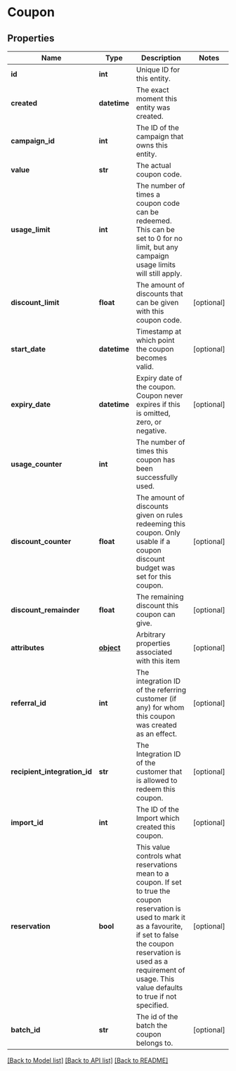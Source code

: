 # Coupon


## Properties
Name | Type | Description | Notes
------------ | ------------- | ------------- | -------------
**id** | **int** | Unique ID for this entity. | 
**created** | **datetime** | The exact moment this entity was created. | 
**campaign_id** | **int** | The ID of the campaign that owns this entity. | 
**value** | **str** | The actual coupon code. | 
**usage_limit** | **int** | The number of times a coupon code can be redeemed. This can be set to 0 for no limit, but any campaign usage limits will still apply.  | 
**discount_limit** | **float** | The amount of discounts that can be given with this coupon code.  | [optional] 
**start_date** | **datetime** | Timestamp at which point the coupon becomes valid. | [optional] 
**expiry_date** | **datetime** | Expiry date of the coupon. Coupon never expires if this is omitted, zero, or negative. | [optional] 
**usage_counter** | **int** | The number of times this coupon has been successfully used. | 
**discount_counter** | **float** | The amount of discounts given on rules redeeming this coupon. Only usable if a coupon discount budget was set for this coupon. | [optional] 
**discount_remainder** | **float** | The remaining discount this coupon can give. | [optional] 
**attributes** | [**object**](.md) | Arbitrary properties associated with this item | [optional] 
**referral_id** | **int** | The integration ID of the referring customer (if any) for whom this coupon was created as an effect. | [optional] 
**recipient_integration_id** | **str** | The Integration ID of the customer that is allowed to redeem this coupon. | [optional] 
**import_id** | **int** | The ID of the Import which created this coupon. | [optional] 
**reservation** | **bool** | This value controls what reservations mean to a coupon. If set to true the coupon reservation is used to mark it as a favourite, if set to false the coupon reservation is used as a requirement of usage. This value defaults to true if not specified. | [optional] 
**batch_id** | **str** | The id of the batch the coupon belongs to. | [optional] 

[[Back to Model list]](../README.md#documentation-for-models) [[Back to API list]](../README.md#documentation-for-api-endpoints) [[Back to README]](../README.md)


